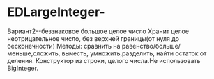 # EDLargeInteger-
Вариант2--беззнаковое большое целое число
Хранит целое неотрицательное число, без верхней границы(от нуля до бесконечности)
Методы: сравнить на равенство/больше/меньше,сложить, вычесть, умножить,разделить, найти остаток от деления.
Конструктор из строки, целого числа.Не использовать BigInteger.
